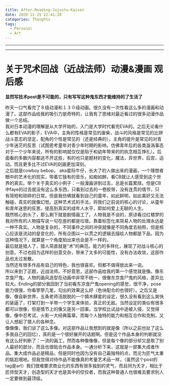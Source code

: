 ```yaml
---
title: After-Reading-Jujustu-Kaisen
date: 2020-11-25 22:41:28
categories: Thoughts
tags:
  - Personal
  - Art
---
```


---
---

# 关于咒术回战（近战法师）动漫&漫画 观后感
**显然写技术post是不可能的，只有写写这种鬼东西才能维持的了生活了**  

昨天一口气看完了８级动漫和１３０级动画。很久没有一次性看这么多的漫画和动漫了。这部作品给我的吸引力是奇特的，让我有了思绪对最近看过的很多动漫作品做一个总结。  
我对日本动漫的理解是从大学开始的，入门是大学时代看完EVA的。之后无论看什么都有EVA的影子，EVA中，主角的性格是常见的废柴，战斗的风格是常见的比拼战斗意志的坚定，配角的个性是常见的（还是经典的），主角的提升是常见的对青少年迷茫的反思（试图思考童年对青少年时期的影响，仿佛青年后的各类漩涡事态对于一个少年来说，所有的影响就仅仅是陷于和幼年带来的的执念相互挣扎）。后面看的多数内容都逃不开这些，有的也只是题材的变化，魔法，异世界，后宫，运动。而且更多比不过EVA的刻画更加深刻。  
之后就是cowboy bebop， aka星际牛仔，长大了的人做出来的漫画，一个理想者眼中的艺术化的现实，带着它独有的音乐，如痴如醉。看CB就让人感受到这个世界的真实。举个关于真实的小例子：一般漫画讲到过去，总是长篇累牍。但是CB中faye的过去就没有这么多东西，只看到过去的一卷胶带，没有连贯的情节，只有简短和琐碎的日常。但是我仿佛就看到自己的童年，如此鲜明，如此美好又无法触碰，真实的就像幻觉。这种艺术式的手法，将我们之前说的核心的讨论，从童年和青年迷思的反思，提高到真实的成年人水平，即如何爱上无聊的人生。  
既然核心到头了，那么剩下就是剧情画工了。人物我是不谈的，原谅看过红楼梦的我对所有的人物描写说一句在座的都是垃圾。靠着标签化来简易人物的处理永远是一种不真实。人物是复杂的，不同事件之间的冲突就像是不同角度去拍照，但是核心应该是流动的是变化的，所有企图以一以贯之的逻辑去描绘人物都是下品，因为这种情况下，就算是一个角度拍出来也会是不一样的。  
最后就是猎人了，猎人简直就是“术”的典范。能力的多样化，展现了对战斗核心的创意。不过也因为这样的创意交杂，带来了太多的可能性，没有办法收敛，这部作品也太过发散。  
当然还有很多作品有自己的特色，我也很喜欢。但都不值得放出来一说。  
所以来到了正题，近战法师。不好意思，这部作品给我的第一个感觉就是像。像东京食尸鬼。人物的画风造型在动画中非常不统一，很像东京食尸鬼的风格，差异比较大。Ending的部分我回到了当初看东京食尸鬼opening的感觉，很干净，pose能力很强，你看寥寥几笔，勾出的效果这么好（色块配合的也很好）。之后又是像，像自新世界，五条老师活脱脱的一个镝木肆星的设定，很久没有看到这么爽快的装逼了，打架打到一半带一个学生来体验，真正的无敌。当然设定的类似有很多都可以很像，但是情节上的像又是另一回事。当学校比试战中途被入侵，又觉得像，像中忍考试，火影一大经典篇章。而每个人独特的能力和相互合作和克制，又让人想起了猎人的各种念。  
像像像，我们谈了这么多像。对这部作品让我想到的就是像（所以之前也扯了这么多我自己的回忆），真的是一个很好展开的话题啊。但是这个作品本身的判断就没有这么好判断了：一流的画工，然而各种像像像，但是每个像的部分却又是取了别人最好的部分，而且也很贴合作品本身。一通分析下来，这就是一部集大成者作品。集大成作品必是精品，但是同时也因为没有自己最独特的点，而沦为匠气太重的尴尬境地。但我觉得对待作品不能像真的考量艺术品一样，（虽然这个post的tag是art）我们很难要求商业化的东西有很多独到的灵气，而且同为天才，相比于匠师型天才，创造型的天才也是其中的佼佼者，而我这种普通人也很难去要求别人一定要做到最顶级。   